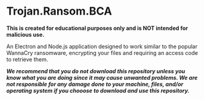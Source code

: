 # Trojan.Ransom.BCA

**This is created for educational purposes only and is NOT intended for malicious use.**

An Electron and Node.js application designed to work similar to the popular WannaCry ransomware, encrypting your files and requiring an access code to retrieve them.  


***We recommend that you do not download this repository unless you know what you are doing since it may cause unwanted problems.  We are not responsible for any damage done to your machine, files, and/or operating system if you chooose to download and use this repository.***
